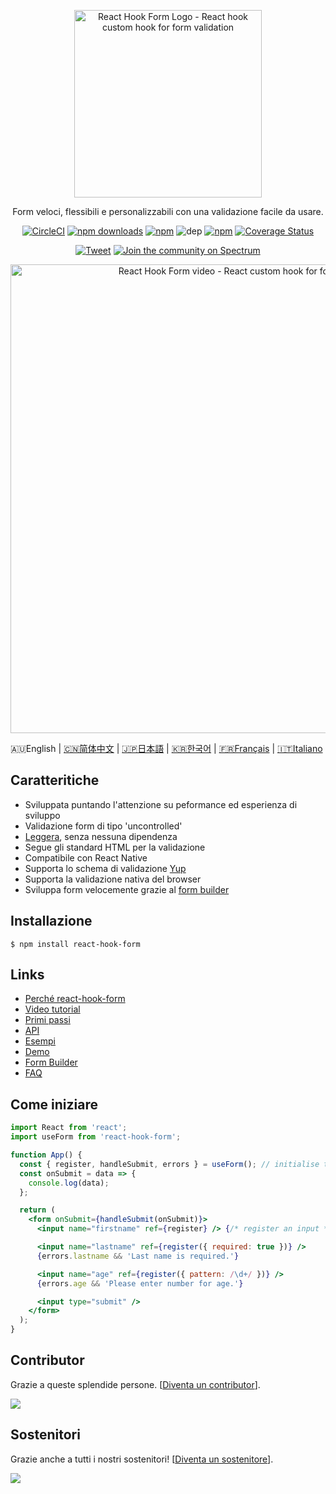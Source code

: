 <div align="center">
    <p align="center">
        <a href="https://react-hook-form.com" title="React Hook Form - Simple React forms validation">
            <img src="https://raw.githubusercontent.com/bluebill1049/react-hook-form/master/website/logo.png" alt="React Hook Form Logo - React hook custom hook for form validation" width="300px" />
        </a>
    </p>
</div>

<p align="center">Form veloci, flessibili e personalizzabili con una validazione facile da usare.</p>

<div align="center">

[![CircleCI](https://badgen.net/circleci/github/react-hook-form/react-hook-form)](https://circleci.com/gh/react-hook-form/react-hook-form)
[![npm downloads](https://img.shields.io/npm/dm/react-hook-form.svg?style=flat-square)](https://www.npmjs.com/package/react-hook-form)
[![npm](https://img.shields.io/npm/dt/react-hook-form.svg?style=flat-square)](https://www.npmjs.com/package/react-hook-form)
![dep](https://badgen.net/david/dep/bluebill1049/react-hook-form)
[![npm](https://badgen.net/bundlephobia/minzip/react-hook-form)](https://badgen.net/bundlephobia/minzip/react-hook-form)
[![Coverage Status](https://coveralls.io/repos/github/bluebill1049/react-hook-form/badge.svg?branch=master)](https://coveralls.io/github/bluebill1049/react-hook-form?branch=master)

[![Tweet](https://img.shields.io/twitter/url/http/shields.io.svg?style=social)](https://twitter.com/intent/tweet?text=React+hooks+for+form+validation+without+the+hassle&url=https://github.com/bluebill1049/react-hook-form)&nbsp;[![Join the community on Spectrum](https://withspectrum.github.io/badge/badge.svg)](https://spectrum.chat/react-hook-form)

</div>

<div align="center">
    <p align="center">
        <a href="https://react-hook-form.com" title="React Hook Form - Simple React forms validation">
            <img src="https://raw.githubusercontent.com/bluebill1049/react-hook-form/master/website/example.gif" alt="React Hook Form video - React custom hook for form validation" width="750px" />
        </a>
    </p>
</div>

🇦🇺English | <a href="./README.zh-CN.md">🇨🇳简体中文</a> | <a href="./README.ja-JP.md">🇯🇵日本語</a> | <a href="./README.ko-KR.md">🇰🇷한국어</a> | <a href="./README.fr-FR.md">🇫🇷Français</a> | <a href="./README.it-IT.md">🇮🇹Italiano</a>

## Caratteritiche

- Sviluppata puntando l'attenzione su peformance ed esperienza di sviluppo
- Validazione form di tipo 'uncontrolled'
- [Leggera](https://bundlephobia.com/result?p=react-hook-form@latest), senza nessuna dipendenza
- Segue gli standard HTML per la validazione
- Compatibile con React Native
- Supporta lo schema di validazione [Yup](https://github.com/jquense/yup)
- Supporta la validazione nativa del browser
- Sviluppa form velocemente grazie al [form builder](https://react-hook-form.com/form-builder)

## Installazione

    $ npm install react-hook-form

## Links

- [Perché react-hook-form](https://medium.com/@bruce1049/form-validation-with-hook-in-3kb-c5414edf7d64)
- [Video tutorial](https://www.youtube.com/watch?v=-mFXqOaqgZk&t)
- [Primi passi](https://react-hook-form.com/get-started)
- [API](https://react-hook-form.com/api)
- [Esempi](https://github.com/bluebill1049/react-hook-form/tree/master/examples)
- [Demo](https://react-hook-form.com)
- [Form Builder](https://react-hook-form.com/form-builder)
- [FAQ](https://react-hook-form.com/faqs)

## Come iniziare

```jsx
import React from 'react';
import useForm from 'react-hook-form';

function App() {
  const { register, handleSubmit, errors } = useForm(); // initialise the hook
  const onSubmit = data => {
    console.log(data);
  };

  return (
    <form onSubmit={handleSubmit(onSubmit)}>
      <input name="firstname" ref={register} /> {/* register an input */}

      <input name="lastname" ref={register({ required: true })} />
      {errors.lastname && 'Last name is required.'}

      <input name="age" ref={register({ pattern: /\d+/ })} />
      {errors.age && 'Please enter number for age.'}

      <input type="submit" />
    </form>
  );
}
```

## Contributor

Grazie a queste splendide persone. [[Diventa un contributor](CONTRIBUTING.md)].

<a href="https://github.com/react-hook-form/react-hook-form/graphs/contributors">
    <img src="https://opencollective.com/react-hook-form/contributors.svg?width=950" />
</a>

## Sostenitori

Grazie anche a tutti i nostri sostenitori! [[Diventa un sostenitore](https://opencollective.com/react-hook-form#backer)].

<a href="https://opencollective.com/react-hook-form#backers">
    <img src="https://opencollective.com/react-hook-form/backers.svg?width=950" />
</a>

